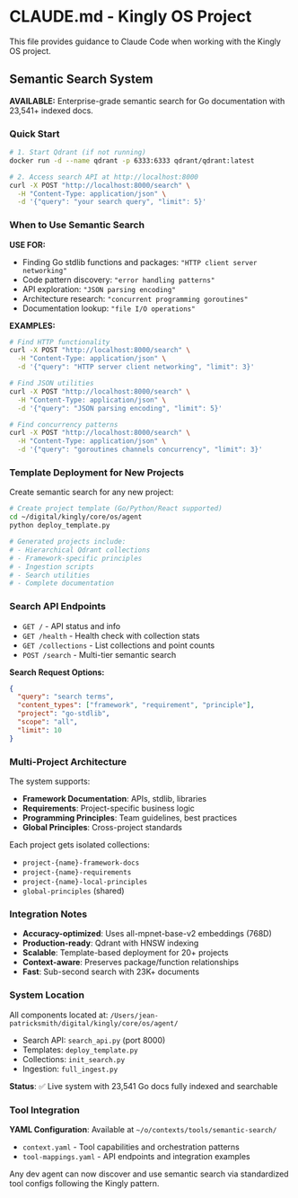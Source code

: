# CLAUDE.md - Kingly OS Project

This file provides guidance to Claude Code when working with the Kingly OS project.

## Semantic Search System

**AVAILABLE:** Enterprise-grade semantic search for Go documentation with 23,541+ indexed docs.

### Quick Start
```bash
# 1. Start Qdrant (if not running)
docker run -d --name qdrant -p 6333:6333 qdrant/qdrant:latest

# 2. Access search API at http://localhost:8000
curl -X POST "http://localhost:8000/search" \
  -H "Content-Type: application/json" \
  -d '{"query": "your search query", "limit": 5}'
```

### When to Use Semantic Search

**USE FOR:**
- Finding Go stdlib functions and packages: `"HTTP client server networking"`
- Code pattern discovery: `"error handling patterns"`
- API exploration: `"JSON parsing encoding"`
- Architecture research: `"concurrent programming goroutines"`
- Documentation lookup: `"file I/O operations"`

**EXAMPLES:**
```bash
# Find HTTP functionality
curl -X POST "http://localhost:8000/search" \
  -H "Content-Type: application/json" \
  -d '{"query": "HTTP server client networking", "limit": 3}'

# Find JSON utilities  
curl -X POST "http://localhost:8000/search" \
  -H "Content-Type: application/json" \
  -d '{"query": "JSON parsing encoding", "limit": 5}'

# Find concurrency patterns
curl -X POST "http://localhost:8000/search" \
  -H "Content-Type: application/json" \
  -d '{"query": "goroutines channels concurrency", "limit": 3}'
```

### Template Deployment for New Projects

Create semantic search for any new project:

```bash
# Create project template (Go/Python/React supported)
cd ~/digital/kingly/core/os/agent
python deploy_template.py

# Generated projects include:
# - Hierarchical Qdrant collections  
# - Framework-specific principles
# - Ingestion scripts
# - Search utilities
# - Complete documentation
```

### Search API Endpoints

- `GET /` - API status and info
- `GET /health` - Health check with collection stats  
- `GET /collections` - List collections and point counts
- `POST /search` - Multi-tier semantic search

**Search Request Options:**
```json
{
  "query": "search terms",
  "content_types": ["framework", "requirement", "principle"],
  "project": "go-stdlib", 
  "scope": "all",
  "limit": 10
}
```

### Multi-Project Architecture

The system supports:
- **Framework Documentation**: APIs, stdlib, libraries
- **Requirements**: Project-specific business logic
- **Programming Principles**: Team guidelines, best practices
- **Global Principles**: Cross-project standards

Each project gets isolated collections:
- `project-{name}-framework-docs`
- `project-{name}-requirements` 
- `project-{name}-local-principles`
- `global-principles` (shared)

### Integration Notes

- **Accuracy-optimized**: Uses all-mpnet-base-v2 embeddings (768D)
- **Production-ready**: Qdrant with HNSW indexing
- **Scalable**: Template-based deployment for 20+ projects
- **Context-aware**: Preserves package/function relationships
- **Fast**: Sub-second search with 23K+ documents

### System Location

All components located at: `/Users/jean-patricksmith/digital/kingly/core/os/agent/`

- Search API: `search_api.py` (port 8000)
- Templates: `deploy_template.py`
- Collections: `init_search.py`
- Ingestion: `full_ingest.py`

**Status**: ✅ Live system with 23,541 Go docs fully indexed and searchable

### Tool Integration

**YAML Configuration**: Available at `~/o/contexts/tools/semantic-search/`
- `context.yaml` - Tool capabilities and orchestration patterns  
- `tool-mappings.yaml` - API endpoints and integration examples

Any dev agent can now discover and use semantic search via standardized tool configs following the Kingly pattern.
